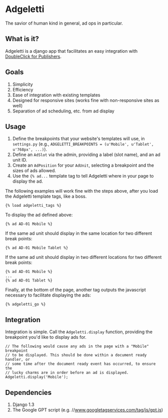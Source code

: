 Adgeletti
=========

The savior of human kind in general, ad ops in particular.

What is it?
-----------

Adgeletti is a django app that facilitates an easy integration with [DoubleClick for Publishers](http://www.google.com/doubleclick/publishers/solutions/ad-serving.html "DFP").

Goals
-----

1.  Simplicity
2.  Efficiency
3.  Ease of integration with existing templates
4.  Designed for responsive sites (works fine with non-responsive sites as well)
5.  Separation of ad scheduling, etc. from ad display

Usage
-----

1.  Define the breakpoints that your website's templates will use, in `settings.py` (e.g., `ADGELETTI_BREAKPOINTS = (u'Mobile', u'Tablet', u'768px', ...)`).
2.  Define an `AdSlot` via the admin, providing a label (slot name), and an ad unit ID.
3.  Create an `AdPosition` for your `AdUnit`, selecting a breakpoint and the sizes of ads allowed.
4.  Use the `{% ad...` template tag to tell Adgeletti where in your page to display the ad.

The following examples will work fine with the steps above, after you load the Adgeletti template tags, like a boss.

    {% load adgeletti_tags %}

To display the ad defined above:

    {% ad AD-01 Mobile %}

If the same ad unit should display in the same location for two different break points:

    {% ad AD-01 Mobile Tablet %}

If the same ad unit should display in two different locations for two different break points:

    {% ad AD-01 Mobile %}
    ...
    {% ad AD-01 Tablet %}

Finally, at the bottom of the page, another tag outputs the javascript necessary to facilitate displaying the ads:

    {% adgeletti_go %}

Integration
-----------

Integration is simple. Call the `Adgeletti.display` function, providing the breakpoint you'd like to display ads for.

    // The following would cause any ads in the page with a "Mobile" breakpoint
    // to be displayed. This should be done within a document ready handler, or
    // some time after the document ready event has occurred, to ensure the
    // lucky charms are in order before an ad is displayed.
    Adgeletti.display('Mobile');

Dependencies
------------

1.  Django 1.3
2.  The Google GPT script (e.g. //www.googletagservices.com/tag/js/gpt.js)

